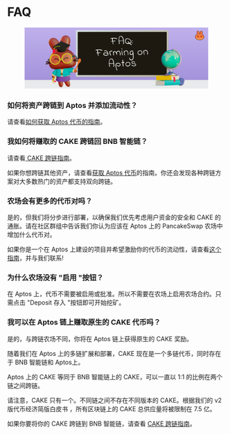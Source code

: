 # FAQ

<figure><img src="../../../.gitbook/assets/spaces_-MHREX7DHcljbY5IkjgJ-1972196547_uploads_NCc54CXuVNvtViajNMVI_image.webp" alt=""><figcaption></figcaption></figure>

### 如何将资产跨链到 Aptos 并添加流动性？&#x20;

请查看[如何获取 Aptos 代币的指南](../../../ru-men-zhi-nan-aptos/huo-qu-aptos-dai-bi.md)。&#x20;

### 我如何将赚取的 CAKE 跨链回 BNB 智能链？&#x20;

请查看[ CAKE 跨链指南](<../../../ru-men-zhi-nan-aptos/cake-kua-lian-zhi-nan (1).md>)。&#x20;

如果你想跨链其他资产，请查看[获取 Aptos 代币](../../../ru-men-zhi-nan-aptos/huo-qu-aptos-dai-bi.md)的指南。你还会发现各种跨链方案对大多数热门的资产都支持双向跨链。

### 农场会有更多的代币对吗？&#x20;

是的，但我们将分步进行部署，以确保我们优先考虑用户资金的安全和 CAKE 的通胀。请在社区群组中告诉我们你认为应该在 Aptos 上的 PancakeSwap 农场中增加什么代币对。&#x20;

如果你是一个在 Aptos 上建设的项目并希望激励你的代币的流动性，请查看[这个指南](broken-reference)，并与我们联系!&#x20;

### 为什么农场没有 "启用 "按钮？&#x20;

在 Aptos 上，代币不需要被启用或批准。所以不需要在农场上启用农场合约。只需点击 "Deposit 存入 "按钮即可开始挖矿。&#x20;

### 我可以在 Aptos 链上赚取原生的 CAKE 代币吗？&#x20;

是的，与跨链农场不同，你将在 Aptos 链上获得原生的 CAKE 奖励。&#x20;

随着我们在 Aptos 上的多链扩展和部署，CAKE 现在是一个多链代币，同时存在于 BNB 智能链和 Aptos上。&#x20;

Aptos 上的 CAKE 等同于 BNB 智能链上的 CAKE，可以一直以 1:1 的比例在两个链之间跨链。&#x20;

请注意，CAKE 只有一个。不同链之间不存在不同版本的 CAKE。根据我们的 v2 版代币经济简版白皮书 ，所有区块链上的 CAKE 总供应量将被限制在 7.5 亿。&#x20;

如果你要将你的 CAKE 跨链到 BNB 智能链，请查看 [CAKE 跨链指南](<../../../ru-men-zhi-nan-aptos/cake-kua-lian-zhi-nan (1).md>)。
